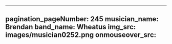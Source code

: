 ------
pagination_pageNumber: 245
musician_name: Brendan
band_name: Wheatus
img_src: images/musician0252.png
onmouseover_src: 
------